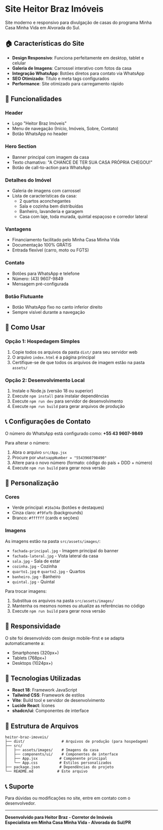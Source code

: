 # Site Heitor Braz Imóveis

Site moderno e responsivo para divulgação de casas do programa Minha Casa Minha Vida em Alvorada do Sul.

## 🏠 Características do Site

- **Design Responsivo**: Funciona perfeitamente em desktop, tablet e celular
- **Galeria de Imagens**: Carrossel interativo com fotos da casa
- **Integração WhatsApp**: Botões diretos para contato via WhatsApp
- **SEO Otimizado**: Título e meta tags configurados
- **Performance**: Site otimizado para carregamento rápido

## 📱 Funcionalidades

### Header
- Logo "Heitor Braz Imóveis"
- Menu de navegação (Início, Imóveis, Sobre, Contato)
- Botão WhatsApp no header

### Hero Section
- Banner principal com imagem da casa
- Texto chamativo: "A CHANCE DE TER SUA CASA PRÓPRIA CHEGOU!"
- Botão de call-to-action para WhatsApp

### Detalhes do Imóvel
- Galeria de imagens com carrossel
- Lista de características da casa:
  - 2 quartos aconchegantes
  - Sala e cozinha bem distribuídas
  - Banheiro, lavanderia e garagem
  - Casa com laje, toda murada, quintal espaçoso e corredor lateral

### Vantagens
- Financiamento facilitado pelo Minha Casa Minha Vida
- Documentação 100% GRÁTIS
- Entrada flexível (carro, moto ou FGTS)

### Contato
- Botões para WhatsApp e telefone
- Número: (43) 9607-9849
- Mensagem pré-configurada

### Botão Flutuante
- Botão WhatsApp fixo no canto inferior direito
- Sempre visível durante a navegação

## 🚀 Como Usar

### Opção 1: Hospedagem Simples
1. Copie todos os arquivos da pasta `dist/` para seu servidor web
2. O arquivo `index.html` é a página principal
3. Certifique-se de que todos os arquivos de imagem estão na pasta `assets/`

### Opção 2: Desenvolvimento Local
1. Instale o Node.js (versão 18 ou superior)
2. Execute `npm install` para instalar dependências
3. Execute `npm run dev` para servidor de desenvolvimento
4. Execute `npm run build` para gerar arquivos de produção

## 📞 Configurações de Contato

O número do WhatsApp está configurado como: **+55 43 9607-9849**

Para alterar o número:
1. Abra o arquivo `src/App.jsx`
2. Procure por `whatsappNumber = "5543960798490"`
3. Altere para o novo número (formato: código do país + DDD + número)
4. Execute `npm run build` para gerar nova versão

## 🎨 Personalização

### Cores
- Verde principal: `#16a34a` (botões e destaques)
- Cinza claro: `#f9fafb` (backgrounds)
- Branco: `#ffffff` (cards e seções)

### Imagens
As imagens estão na pasta `src/assets/images/`:
- `fachada-principal.jpg` - Imagem principal do banner
- `fachada-lateral.jpg` - Vista lateral da casa
- `sala.jpg` - Sala de estar
- `cozinha.jpg` - Cozinha
- `quarto1.jpg` e `quarto2.jpg` - Quartos
- `banheiro.jpg` - Banheiro
- `quintal.jpg` - Quintal

Para trocar imagens:
1. Substitua os arquivos na pasta `src/assets/images/`
2. Mantenha os mesmos nomes ou atualize as referências no código
3. Execute `npm run build` para gerar nova versão

## 📱 Responsividade

O site foi desenvolvido com design mobile-first e se adapta automaticamente a:
- Smartphones (320px+)
- Tablets (768px+)
- Desktops (1024px+)

## 🔧 Tecnologias Utilizadas

- **React 18**: Framework JavaScript
- **Tailwind CSS**: Framework de estilos
- **Vite**: Build tool e servidor de desenvolvimento
- **Lucide React**: Ícones
- **shadcn/ui**: Componentes de interface

## 📄 Estrutura de Arquivos

```
heitor-braz-imoveis/
├── dist/                 # Arquivos de produção (para hospedagem)
├── src/
│   ├── assets/images/    # Imagens da casa
│   ├── components/ui/    # Componentes de interface
│   ├── App.jsx          # Componente principal
│   └── App.css          # Estilos personalizados
├── package.json         # Dependências do projeto
└── README.md           # Este arquivo
```

## 📞 Suporte

Para dúvidas ou modificações no site, entre em contato com o desenvolvedor.

---

**Desenvolvido para Heitor Braz - Corretor de Imóveis**  
**Especialista em Minha Casa Minha Vida - Alvorada do Sul/PR**

